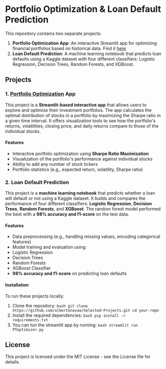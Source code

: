 # Portfolio Optimization & Loan Default Prediction 

This repository contains two separate projects: 
1. **Portfolio Optimization App**: An interactive Streamlit app for optimizing financial portfolios based on historical data. Find it [here](https://portfolio-optim.streamlit.app/)
2. **Loan Default Prediction**: A machine learning notebook that predicts loan defaults using a Kaggle dataset with four different classifiers: Logistic Regression, Decision Trees, Random Forests, and XGBoost.

## Projects 

### 1. [Portfolio Optimization](https://portfolio-optim.streamlit.app/) App 
This project is a **Streamlit-based interactive app** that allows users to explore and optimize their investment portfolios. The app calculates the optimal distribution of stocks in a portfolio by maximizing the Sharpe ratio in a given time interval. It offers visualization tools to see how the portfolio's returns, volatilities, closing price, and daily returns compare to those of the individual stocks.

#### Features 
- Interactive portfolio optimization using **Sharpe Ratio Maximization**
- Visualization of the portfolio's performance against individual stocks
- Ability to add any number of stock tickers
- Portfolio statistics (e.g., expected return, volatility, Sharpe ratio)

### 2. Loan Default Prediction 
This project is a **machine learning notebook** that predicts whether a loan will default or not using a Kaggle dataset. It builds and compares the performance of four different classifiers: **Logistic Regression**, **Decision Trees**, **Random Forests**, and **XGBoost**. The random forest model performed the best with a **98% accuracy and f1-score** on the test data. 

#### Features 
- Data preprocessing (e.g., handling missing values, encoding categorical features)
- Model training and evaluation using:
- Logistic Regression
- Decision Trees
- Random Forests
- XGBoost Classifier
- **98% accuracy and f1-score** on predicting loan defaults

#### Installation 
To run these projects locally: 
1. Clone the repository: ```bash git clone https://github.com/albertonavaa/Selected-Projects.git cd your-repo ```
2. Install the required dependencies: ```bash pip install -r requirements.txt ```
3. You can tun the streamlit app by running: ```bash streamlit run PToptimizer.py ```

## License 
This project is licensed under the MIT License - see the License file for details. 


